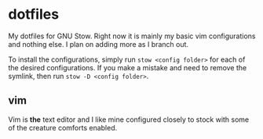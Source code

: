 # dotfiles
My dotfiles for GNU Stow. Right now it is mainly my basic vim configurations and nothing else. I plan on adding more as I branch out.

To install the configurations, simply run `stow <config folder>` for each of the desired configurations. If you make a mistake and need to remove the symlink, then run `stow -D <config folder>`.

## vim
Vim is **the** text editor and I like mine configured closely to stock with some of the creature comforts enabled.
